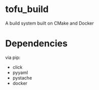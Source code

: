 # tofu_build
A build system built on CMake and Docker

# Dependencies

via pip:

- click
- pyyaml
- pystache
- docker
